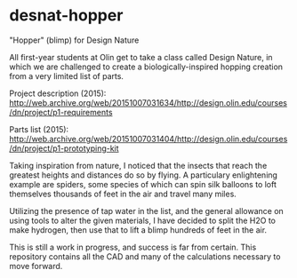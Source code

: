 # desnat-hopper
"Hopper" (blimp) for Design Nature

All first-year students at Olin get to take a class called Design Nature, 
in which we are challenged to create a biologically-inspired hopping creation from a very limited list of parts.

Project description (2015): http://web.archive.org/web/20151007031634/http://design.olin.edu/courses/dn/project/p1-requirements

Parts list (2015): http://web.archive.org/web/20151007031404/http://design.olin.edu/courses/dn/project/p1-prototyping-kit

Taking inspiration from nature, I noticed that the insects that reach the greatest heights and distances
do so by flying. A particulary enlightening example are spiders, some species of which can spin silk
balloons to loft themselves thousands of feet in the air and travel many miles.

Utilizing the presence of tap water in the list, and the general allowance on using tools to alter the given materials,
I have decided to split the H2O to make hydrogen, then use that to lift a blimp hundreds of feet in the air.

This is still a work in progress, and success is far from certain. This repository contains all the CAD 
and many of the calculations necessary to move forward.
